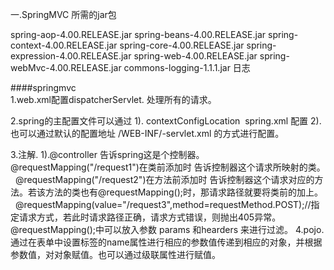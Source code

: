 一.SpringMVC 所需的jar包

spring-aop-4.00.RELEASE.jar
spring-beans-4.00.RELEASE.jar
spring-context-4.00.RELEASE.jar
spring-core-4.00.RELEASE.jar
spring-expression-4.00.RELEASE.jar
spring-web-4.00.RELEASE.jar
spring-webMvc-4.00.RELEASE.jar 
commons-logging-1.1.1.jar  日志


####springmvc    
1.web.xml配置dispatcherServlet. 处理所有的请求。

2.spring的主配置文件可以通过
1).
<init-param>
  <param-name>contextConfigLocation</param-name>
  <param-value>spring.xml</param-value>
</init-param>配置
2).
也可以通过默认的配置地址 /WEB-INF/<servlet-name>-servlet.xml 的方式进行配置。

3.注解.
1).@controller 告诉spring这是个控制器。
   @requestMapping("/request1")在类前添加时 告诉控制器这个请求所映射的类。
   @requestMapping("/request2")在方法前添加时 告诉控制器这个请求对应的方法。若该方法的类也有@requestMapping();时，那请求路径就要将类前的加上。
   @requestMapping(value="/request3",method=requestMethod.POST);//指定请求方式，若此时请求路径正确，请求方式错误，则抛出405异常。
   @requestMapping();中可以放入参数 params 和hearders 来进行过滤。
4.pojo.通过在表单中设置标签的name属性进行相应的参数值传递到相应的对象，并根据参数值，对对象赋值。也可以通过级联属性进行赋值。
